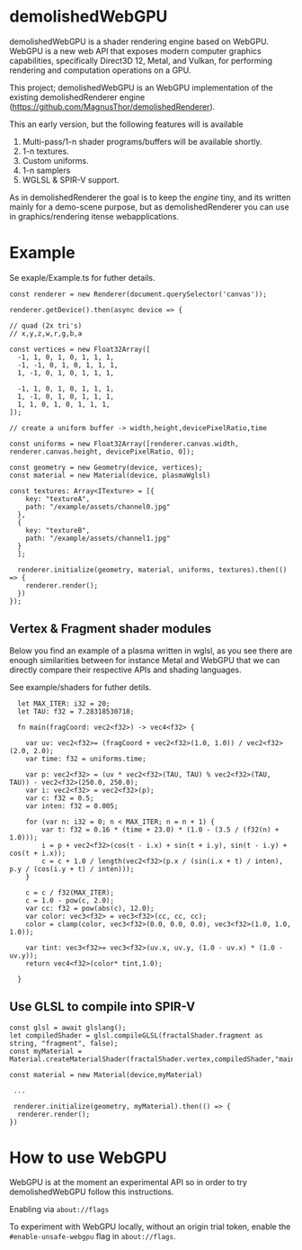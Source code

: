 # demolishedWebGPU


demolishedWebGPU is a shader rendering engine based on WebGPU. WebGPU is a new web API that exposes modern computer graphics capabilities, specifically Direct3D 12, Metal, and Vulkan, for performing rendering and computation operations on a GPU.

This project; demolishedWebGPU is an WebGPU implementation of the existing demolishedRenderer engine (https://github.com/MagnusThor/demolishedRenderer).

This an early version, but the following features will is available 

1. Multi-pass/1-n shader programs/buffers will be available shortly. 
2. 1-n textures.
3. Custom uniforms.
4. 1-n samplers
4. WGLSL & SPIR-V support.

As in demolishedRenderer the goal is to keep the *engine* tiny, and its written mainly for a demo-scene purpose, but as demolishedRenderer 
you can use in graphics/rendering itense webapplications. 

# Example 

Se exaple/Example.ts for futher details.



    const renderer = new Renderer(document.querySelector('canvas'));

    renderer.getDevice().then(async device => {

    // quad (2x tri's)
    // x,y,z,w,r,g,b,a
  
    const vertices = new Float32Array([
      -1, 1, 0, 1, 0, 1, 1, 1,
      -1, -1, 0, 1, 0, 1, 1, 1,
      1, -1, 0, 1, 0, 1, 1, 1,

      -1, 1, 0, 1, 0, 1, 1, 1,
      1, -1, 0, 1, 0, 1, 1, 1,
      1, 1, 0, 1, 0, 1, 1, 1,
    ]);

    // create a uniform buffer -> width,height,devicePixelRatio,time 

    const uniforms = new Float32Array([renderer.canvas.width, renderer.canvas.height, devicePixelRatio, 0]);

    const geometry = new Geometry(device, vertices);
    const material = new Material(device, plasmaWglsl)

    const textures: Array<ITexture> = [{  
        key: "textureA",
        path: "/example/assets/channel0.jpg"
      },
      {
        key: "textureB",
        path: "/example/assets/channel1.jpg"
      }
      ];

      renderer.initialize(geometry, material, uniforms, textures).then(() => {
        renderer.render();
      })
    });


## Vertex & Fragment shader modules

Below you find an example of a plasma written in wglsl, as you see there are enough similarities between for instance Metal and WebGPU that we can directly compare their respective APIs and shading languages.

See example/shaders for futher detils.

    
      let MAX_ITER: i32 = 20;
      let TAU: f32 = 7.28318530718;
            
      fn main(fragCoord: vec2<f32>) -> vec4<f32> {

        var uv: vec2<f32>= (fragCoord + vec2<f32>(1.0, 1.0)) / vec2<f32>(2.0, 2.0);
        var time: f32 = uniforms.time;
    
        var p: vec2<f32> = (uv * vec2<f32>(TAU, TAU) % vec2<f32>(TAU, TAU)) - vec2<f32>(250.0, 250.0);
        var i: vec2<f32> = vec2<f32>(p);
        var c: f32 = 0.5;
        var inten: f32 = 0.005;
    
        for (var n: i32 = 0; n < MAX_ITER; n = n + 1) {
            var t: f32 = 0.16 * (time + 23.0) * (1.0 - (3.5 / (f32(n) + 1.0)));
            i = p + vec2<f32>(cos(t - i.x) + sin(t + i.y), sin(t - i.y) + cos(t + i.x));
            c = c + 1.0 / length(vec2<f32>(p.x / (sin(i.x + t) / inten), p.y / (cos(i.y + t) / inten)));
        }
    
        c = c / f32(MAX_ITER);
        c = 1.0 - pow(c, 2.0);
        var cc: f32 = pow(abs(c), 12.0);
        var color: vec3<f32> = vec3<f32>(cc, cc, cc);
        color = clamp(color, vec3<f32>(0.0, 0.0, 0.0), vec3<f32>(1.0, 1.0, 1.0));
    
        var tint: vec3<f32>= vec3<f32>(uv.x, uv.y, (1.0 - uv.x) * (1.0 - uv.y));
        return vec4<f32>(color* tint,1.0);

      }
      
    
## Use GLSL to compile into SPIR-V

    const glsl = await glslang();
    let compiledShader = glsl.compileGLSL(fractalShader.fragment as string, "fragment", false);    
    const myMaterial = Material.createMaterialShader(fractalShader.vertex,compiledShader,"main","main");
    
    const material = new Material(device,myMaterial)

     ...

     renderer.initialize(geometry, myMaterial).then(() => {
      renderer.render();
    })



# How to use WebGPU 

WebGPU is at the moment an experimental API so in order to try demolishedWebGPU follow this instructions. 

Enabling via `about://flags`

To experiment with WebGPU locally, without an origin trial token, enable the `#enable-unsafe-webgpu` flag in `about://flags`.







